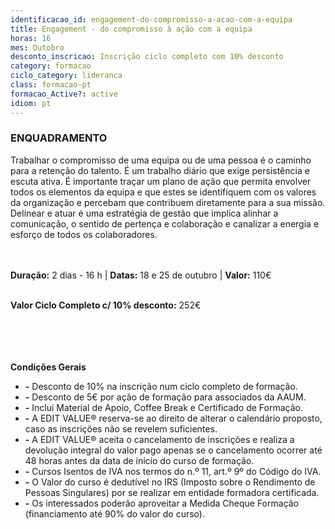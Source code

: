 ```yaml
---
identificacao_id: engagement-do-compromisso-a-acao-com-a-equipa
title: Engagement - do compromisso à ação com a equipa
horas: 16
mes: Outobro
desconto_inscricao: Inscrição ciclo completo com 10% desconto
category: formacao
ciclo_category: lideranca
class: formacao-pt
formacao_Active?: active
idiom: pt
---
```



### **ENQUADRAMENTO**
Trabalhar o compromisso de uma equipa ou de uma pessoa é o caminho para a retenção do talento. É um trabalho diário que exige persistência e escuta ativa. É importante traçar um plano de ação que permita envolver todos os elementos da equipa e que estes se identifiquem com os valores da organização e percebam que contribuem diretamente para a sua missão. Delinear e atuar é uma estratégia de gestão que implica alinhar a comunicação, o sentido de pertença e colaboração e canalizar a energia e esforço de todos os colaboradores.<br><br><br>

 

**Duração:** 2 dias - 16 h  \|  **Datas:** 18 e 25 de outubro  \|  **Valor:** 110€<br><br>

 

**Valor Ciclo Completo c/ 10% desconto:** 252€<br><br><br><br><br>

**Condições Gerais**

+ **\-** Desconto de 10% na inscrição num ciclo completo de formação.
+ **\-** Desconto de 5€ por ação de formação para associados da AAUM.
+ **\-** Inclui Material de Apoio, Coffee Break e Certificado de Formação.
+ **\-** A EDIT VALUE® reserva-se ao direito de alterar o calendário proposto, caso as inscrições não se revelem suficientes.
+ **\-** A EDIT VALUE® aceita o cancelamento de inscrições e realiza a devolução integral do valor pago apenas se o cancelamento ocorrer até 48 horas antes da data de início do curso de formação.
+ **\-** Cursos Isentos de IVA nos termos do n.º 11, art.º 9º do Código do IVA.
+ **\-** O Valor do curso é dedutível no IRS (Imposto sobre o Rendimento de Pessoas Singulares) por se realizar em entidade formadora certificada.
+ **\-** Os interessados poderão aproveitar a Medida Cheque Formação (financiamento até 90% do valor do curso).
